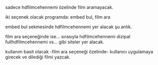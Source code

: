 sadece hdfilmcehennemi özelinde film aramayacak.

iki seçenek olacak programda: embed bul, film ara

embed bul sekmesinde
hdfilmcehennemi yer alacak şu anlık.

film ara seçeneğinde ise...
sırasıyla
hdfilmcehennemi
dizipal
fullhdfilmcehennemi
vs...
gibi siteler yer alacak.

kullanım basit olacak -film ara seçeneği özelinde-
kullanıcı uygulamaya girecek ve dilediği filmi yazcak.
